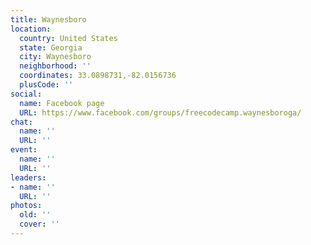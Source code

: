 ```yaml
---
title: Waynesboro
location:
  country: United States
  state: Georgia
  city: Waynesboro
  neighborhood: ''
  coordinates: 33.0898731,-82.0156736
  plusCode: ''
social:
  name: Facebook page
  URL: https://www.facebook.com/groups/freecodecamp.waynesboroga/
chat:
  name: ''
  URL: ''
event:
  name: ''
  URL: ''
leaders:
- name: ''
  URL: ''
photos:
  old: ''
  cover: ''
---
```

